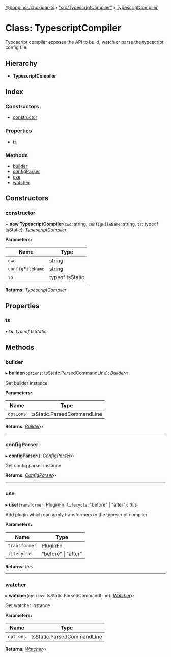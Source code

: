 [@poppinss/chokidar-ts](../README.md) › ["src/TypescriptCompiler"](../modules/_src_typescriptcompiler_.md) › [TypescriptCompiler](_src_typescriptcompiler_.typescriptcompiler.md)

# Class: TypescriptCompiler

Typescript compiler exposes the API to build, watch or parse
the typescript config file.

## Hierarchy

- **TypescriptCompiler**

## Index

### Constructors

- [constructor](_src_typescriptcompiler_.typescriptcompiler.md#constructor)

### Properties

- [ts](_src_typescriptcompiler_.typescriptcompiler.md#ts)

### Methods

- [builder](_src_typescriptcompiler_.typescriptcompiler.md#builder)
- [configParser](_src_typescriptcompiler_.typescriptcompiler.md#configparser)
- [use](_src_typescriptcompiler_.typescriptcompiler.md#use)
- [watcher](_src_typescriptcompiler_.typescriptcompiler.md#watcher)

## Constructors

### constructor

\+ **new TypescriptCompiler**(`cwd`: string, `configFileName`: string, `ts`: typeof tsStatic): _[TypescriptCompiler](_src_typescriptcompiler_.typescriptcompiler.md)_

**Parameters:**

| Name             | Type            |
| ---------------- | --------------- |
| `cwd`            | string          |
| `configFileName` | string          |
| `ts`             | typeof tsStatic |

**Returns:** _[TypescriptCompiler](_src_typescriptcompiler_.typescriptcompiler.md)_

## Properties

### ts

• **ts**: _typeof tsStatic_

## Methods

### builder

▸ **builder**(`options`: tsStatic.ParsedCommandLine): _[Builder](_src_builder_.builder.md)‹›_

Get builder instance

**Parameters:**

| Name      | Type                       |
| --------- | -------------------------- |
| `options` | tsStatic.ParsedCommandLine |

**Returns:** _[Builder](_src_builder_.builder.md)‹›_

---

### configParser

▸ **configParser**(): _[ConfigParser](_src_configparser_.configparser.md)‹›_

Get config parser instance

**Returns:** _[ConfigParser](_src_configparser_.configparser.md)‹›_

---

### use

▸ **use**(`transformer`: [PluginFn](../modules/_src_contracts_.md#pluginfn), `lifecycle`: "before" | "after"): _this_

Add plugin which can apply transformers to the typescript compiler

**Parameters:**

| Name          | Type                                               |
| ------------- | -------------------------------------------------- |
| `transformer` | [PluginFn](../modules/_src_contracts_.md#pluginfn) |
| `lifecycle`   | "before" &#124; "after"                            |

**Returns:** _this_

---

### watcher

▸ **watcher**(`options`: tsStatic.ParsedCommandLine): _[Watcher](_src_watcher_.watcher.md)‹›_

Get watcher instance

**Parameters:**

| Name      | Type                       |
| --------- | -------------------------- |
| `options` | tsStatic.ParsedCommandLine |

**Returns:** _[Watcher](_src_watcher_.watcher.md)‹›_

